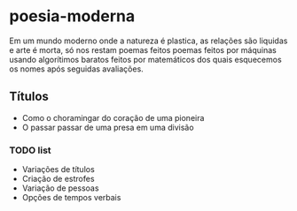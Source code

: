 # poesia-moderna

Em um mundo moderno onde a natureza é plastica, as relações são liquidas e arte é morta, só nos restam poemas feitos poemas feitos por máquinas usando algorítimos baratos feitos por matemáticos dos quais esquecemos os nomes após seguidas avaliações.

## Títulos

- Como o choramingar do coração de uma pioneira
- O passar passar de uma presa em uma divisão


### TODO list
- Variações de títulos
- Criação de estrofes
- Variação de pessoas
- Opções de tempos verbais
